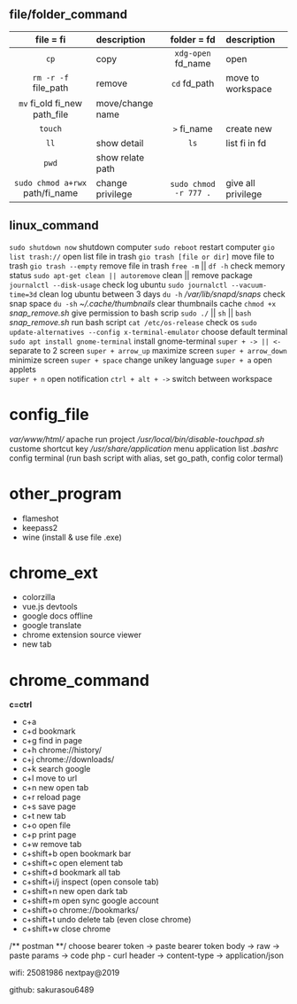 ## file/folder_command
|file = fi                      |description     |folder = fd          |description                       |
|:----:                         |:----           |:----:               |:----                             |
|`cp`                           |copy            |`xdg-open` fd_name   |open                              |
|`rm -r -f` file_path           |remove          |`cd` fd_path         |move to workspace                 |
|`mv` fi_old fi_new path_file   |move/change name|                     |                                  |
|`touch`||`>` fi_name           |create new      |`mkdir -p` fd_name   |create new (-p = with relate path)|
|`ll`                           |show detail     |`ls`                 |list fi in fd                     |
|`pwd`                          |show relate path|                     |                                  |
|`sudo chmod a+rwx` path/fi_name|change privilege|`sudo chmod -r 777 .`|give all privilege                |

## linux_command
`sudo shutdown now`                                         shutdown computer
`sudo reboot`                                               restart computer
`gio list trash://`                                         open list file in trash
`gio trash [file or dir]`                                   move file to trash
`gio trash --empty`                                         remove file in trash
`free -m` || `df -h`                                        check memory status
`sudo apt-get clean || autoremove`                          clean || remove package
`journalctl --disk-usage`                                   check log ubuntu
`sudo journalctl --vacuum-time=3d`                          clean log ubuntu between 3 days
`du -h` */var/lib/snapd/snaps*                              check snap space
`du -sh` *~/.cache/thumbnails*                              clear thumbnails cache 
`chmod +x` *snap_remove.sh*                                 give permission to bash scrip
`sudo ./` || `sh` || `bash` *snap_remove.sh*                run bash script
`cat /etc/os-release`                                       check os
`sudo update-alternatives --config x-terminal-emulator`     choose default terminal
`sudo apt install gnome-terminal`                           install gnome-terminal
`super + -> || <-`                                          separate to 2 screen 
`super + arrow_up`                                          maximize screen
`super + arrow_down`                                        minimize screen
`super + space`                                             change unikey language 
`super + a`                                                 open applets  
`super + n`                                                 open notification
`ctrl + alt + ->`                                           switch between workspace 
# config_file
*var/www/html/*                                             apache run project 
*/usr/local/bin/disable-touchpad.sh*                        custome shortcut key 
*/usr/share/application*                                    menu application list
*.bashrc*               config terminal (run bash script with alias, set go_path, config color termal)
# other_program
- flameshot
- keepass2
- wine (install & use file .exe)
# chrome_ext
- colorzilla
- vue.js devtools
- google docs offline
- google translate
- chrome extension source viewer
- new tab
# chrome_command
**c=ctrl**
- c+a         
- c+d         bookmark
- c+g         find in page
- c+h         chrome://history/
- c+j         chrome://downloads/
- c+k         search google
- c+l         move to url
- c+n         new open tab
- c+r         reload page
- c+s         save page
- c+t         new tab
- c+o         open file
- c+p         print page
- c+w         remove tab
- c+shift+b   open bookmark bar
- c+shift+c   open element tab
- c+shift+d   bookmark all tab
- c+shift+i/j inspect (open console tab)
- c+shift+n   new open dark tab
- c+shift+m   open sync google account
- c+shift+o   chrome://bookmarks/
- c+shift+t   undo delete tab (even close chrome)
- c+shift+w   close chrome

/** postman **/
choose bearer token -> paste bearer token
body -> raw -> paste params -> code php - curl
header -> content-type -> application/json	

wifi: 25081986
nextpay@2019

github: sakurasou6489